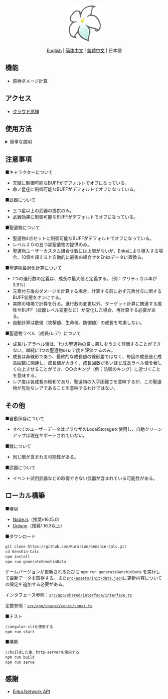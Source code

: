 
<p align="center">
    <img src="./logo-readme.png" height="120">
<p>


<p align="center">
    <a href="./README.md">English</a> | 
    <a href="./README_CH_SIM.md">简体中文</a> | 
    <a href="./README_CH_TRA.md">繁體中文</a> | 
    日本語
<p>

## 機能
+ 原神ダメージ計算

## アクセス
+ <a href="https://genshin-calc.sirokuma.cc/" target="_ブランク">クラウド原神</a>

## 使用方法

<details>
<summary>簡単な説明</summary>
<img src="./doc/example_jp_1.png">
<br>
<img src="./doc/example_jp_2.png">
<br>
<img src="./doc/example_jp_3.png">
</details>

## 注意事項
■キャラクターについて
+ 天賦に制御可能なBUFFがデフォルトでオフになっている。
+ 命ノ星座に制御可能なBUFFがデフォルトでオフになっている。

■武器について
+ 三つ星以上の武器の提供のみ。
+ 武器効果に制御可能なBUFFがデフォルトでオフになっている。

■聖遺物について
+ 聖遺物4点セットに制御可能なBUFFがデフォルトでオフになっている。
+ レベル２０の五つ星聖遺物の提供のみ。
+ 聖遺物ユーザーカスタム組合せ数には上限がないが、Enkaにより導入する場合、10個を超えると自動的に最後の組合せをEnkaデータに置換る。

■聖遺物最適化計算について
+ 1つの進行数の定義は、成長の最大値と定義する。（例：クリティカル率が3.9%）
+ 元素付与後のダメージを計算する場合、計算する前に必ず元素付与に関するBUFF状態をオンにする。
+ 実際の環境で計算を行る。進行数の変更以外、ターゲット計算に関連する属性やBUFF（武器レベル変更など）が変化した場合、再計算する必要がある。
+ 自動計算は数値（攻撃値、生命値、防御値）の成長を考慮しない。

■聖遺物ラベル（成長/レア）について
+ 成長/レアラベル値は、1つの聖遺物の良し悪しをうまく評価することができない。単純に1つの聖遺物のレア度を評価するのみ。
+ 成長は非線形であり、最終的な成長値の線形差ではなく、毎回の成長値と成長回数に関連し、成長値が大きく、成長回数が多いほど成長ラベル値を著しく向上させることができ、○○のキング（例：防御のキング）に近づくことを意味する。
+ レア度は各成長の総和であり、聖遺物の入手困難さを意味するが、この聖遺物が有効なレアであることを意味するわけではない。

## その他
■自動保存について
+ すべてのユーザーデータはブラウザのLocalStorageを使用し、自動クリーンアップは現在サポートされていない。

■敵について
+ 同じ敵が含まれる可能性がある。

■武器について
+ イベント試用武器などの取得できない武器が含まれている可能性がある。

## ローカル構築
■環境
+  <a href="https://nodejs.org/en/download/" target="_blank">Node.js</a>（推奨v16.15.0）
+  <a href="https://go.dev/dl/" target="_blank">Golang</a>（推奨1.16.3以上）

■ダウンロード
```
git clone https://github.com/Kurarion/Genshin-Calc.git
cd Genshin-Calc
npm install
npm run generateGenshinData
```

ゲームバージョンが更新されるたびに `npm run generateGenshinData` を実行して最新データを取得する。また<a href="./src/assets/init/data.json" target="_blank">`src/assets/init/data.json`</a>に更新内容についての設定を追加する必要がある。

インタフェース参照：<a href="./src/app/shared/interface/interface.ts" target="_blank">`src/app/shared/interface/interface.ts`</a>

定数参照：<a href="./src/app/shared/const/const.ts#L108" target="_blank">`src/app/shared/const/const.ts`</a>

■テスト
```
//angular-cliを使用する
npm run start
```

■構築
```
//buildした後、http-serverを使用する
npm run build
npm run serve
```
## 感謝
+ <a href="https://github.com/EnkaNetwork/API-docs/" target="_blank">Enka.Network API</a>
